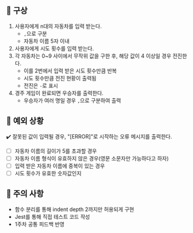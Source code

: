 ## 📌 구상
1. 사용자에게 n대의 자동차를 입력 받는다.
   - `,`으로 구분
   - 자동차 이름 5자 이내 
2. 사용자에게 시도 횟수를 입력 받는다.
3. 각 자동차는 0~9 사이에서 무작위 값을 구한 후, 해당 값이 4 이상일 경우 전진한다.
   - 이를 2번에서 입력 받은 시도 횟수만큼 반복
   - 시도 횟수만큼 전진 현황이 출력됨
   - 전진은 `-`로 표시
4. 경주 게임이 완료되면 우승자를 출력한다.
   - 우승자가 여러 명일 경우 `,`으로 구분하여 출력

## 📌 예외 상황
✔️ 잘못된 값이 입력될 경우, "[ERROR]"로 시작하는 오류 메시지를 출력한다.
- [ ] 자동차 이름의 길이가 5를 초과할 경우
- [ ] 자동차 이름 형식이 유효하지 않은 경우(영문 소문자만 가능하다고 하자)
- [ ] 입력 받은 자동차 이름에 중복이 있는 경우
- [ ] 시도 횟수가 유효한 숫자값인지

## 📌 주의 사항
- 함수 분리를 통해 indent depth 2까지만 허용되게 구현
- Jest를 통해 직접 테스트 코드 작성
- 1주차 공통 피드백 반영